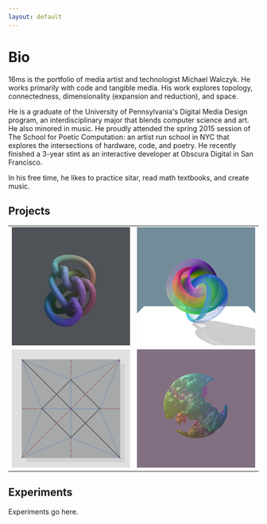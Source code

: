 ```yaml
---
layout: default
---
```


# Bio

16ms is the portfolio of media artist and technologist Michael Walczyk. He works primarily with code and tangible media. His work explores topology, connectedness, dimensionality (expansion and reduction), and space. 

He is a graduate of the University of Pennsylvania's Digital Media Design program, an interdisciplinary major that blends computer science and art. He also minored in music. He proudly attended the spring 2015 session of The School for Poetic Computation: an artist run school in NYC that explores the intersections of hardware, code, and poetry. He recently finished a 3-year stint as an interactive developer at Obscura Digital in San Francisco.

In his free time, he likes to practice sitar, read math textbooks, and create music.

## Projects

<table style="width:100%">
  <tr>
    <td style="width:50%">
      <a href="./project-grid-diagrams.html">
        <img src="./assets/img/project-grid-diagrams.png"/>
      </a>
    </td>
    <td style="width:50%">
      <a href="./project-hopf.html">
        <img src="./assets/img/project-hopf.png"/>
      </a>
    </td>
  </tr>

  <tr>
    <td style="width:50%">
      <a href="./project-crease.html">
        <img src="./assets/img/project-crease.png"/>
      </a>
    </td>
    <td style="width:50%">
      <a href="./project-marching-cubes.html">
        <img src="./assets/img/project-marching-cubes.png"/>
      </a>
    </td>
  </tr>

</table>

## Experiments

Experiments go here.



